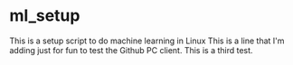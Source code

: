 # ml_setup

This is a setup script to do machine learning in Linux
This is a line that I'm adding just for fun to test the Github PC client.
This is a third test.
